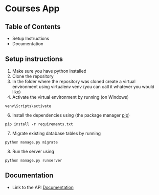# Courses App

## Table of Contents

* Setup Instructions
* Documentation 


## Setup instructions

1. Make sure you have python installed
2. Clone the repository
3. In the folder where the repository was cloned create a virtual environment using virtualenv venv (you can call it whatever you would like)
4. Activate the virtual environment by running (on Windows)
```
venv\Scripts\activate
```
6. Install the dependencies using (the package manager [pip](https://pip.pypa.io/en/stable/))
```
pip install -r requirements.txt 
```
7. Migrate existing database tables by running
```
python manage.py migrate
```
8. Run the server using
```
python manage.py runserver
```
## Documentation

* Link to the API [Documentation](https://www.getpostman.com/collections/3efba68fe4b49baf7e03)
